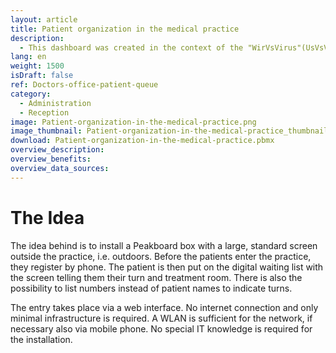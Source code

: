 ```yaml
---
layout: article
title: Patient organization in the medical practice
description: 
  - This dashboard was created in the context of the "WirVsVirus"(UsVsVirus)-Hackathon in March 2020 (wirvsvirushackathon.org) organized by the German government and seven social initiatives. A process was developed to not only better organize waiting times for patients, but also best possibly avoid mutual infection by moving the waiting rooms outside.
lang: en
weight: 1500
isDraft: false
ref: Doctors-office-patient-queue
category:
  - Administration
  - Reception
image: Patient-organization-in-the-medical-practice.png
image_thumbnail: Patient-organization-in-the-medical-practice_thumbnail.png
download: Patient-organization-in-the-medical-practice.pbmx
overview_description:
overview_benefits:
overview_data_sources:
---
```

# The Idea
The idea behind is to install a Peakboard box with a large, standard screen outside the practice, i.e. outdoors. Before the patients enter the practice, they register by phone. The patient is then put on the digital waiting list with the screen telling them their turn and treatment room. There is also the possibility to list numbers instead of patient names to indicate turns. 

The entry takes place via a web interface. No internet connection and only minimal infrastructure is required. A WLAN is sufficient for the network, if necessary also via  mobile phone. No special IT knowledge is required for the installation.